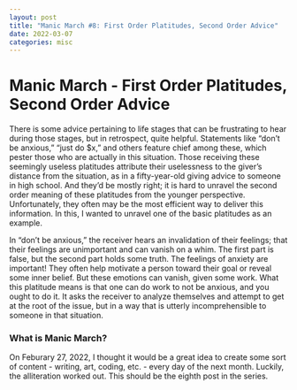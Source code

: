 ```yaml
---
layout: post
title: "Manic March #8: First Order Platitudes, Second Order Advice"
date: 2022-03-07
categories: misc
---
```


# Manic March - First Order Platitudes, Second Order Advice

There is some advice pertaining to life stages that can be frustrating to hear during those stages, but in retrospect, quite helpful. Statements like “don’t be anxious,” “just do $x,” and others feature chief among these, which pester those who are actually in this situation. Those receiving these seemingly useless platitudes attribute their uselessness to the giver’s distance from the situation, as in a fifty-year-old giving advice to someone in high school. And they’d be mostly right; it is hard to unravel the second order meaning of these platitudes from the younger perspective. Unfortunately, they often may be the most efficient way to deliver this information. In this, I wanted to unravel one of the basic platitudes as an example.

In “don’t be anxious,” the receiver hears an invalidation of their feelings; that their feelings are unimportant and can vanish on a whim. The first part is false, but the second part holds some truth. The feelings of anxiety are important! They often help motivate a person toward their goal or reveal some inner belief. But these emotions can vanish, given some work. What this platitude means is that one can do work to not be anxious, and you ought to do it. It asks the receiver to analyze themselves and attempt to get at the root of the issue, but in a way that is utterly incomprehensible to someone in that situation. 

### What is Manic March?

On Feburary 27, 2022, I thought it would be a great idea to create some sort of content - writing, art, coding, etc. - every day of the next month. Luckily, the alliteration worked out. This should be the eighth post in the series.
